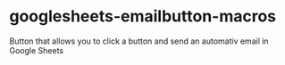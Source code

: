 # googlesheets-emailbutton-macros
Button that allows you to click a button and send an automativ email in Google Sheets
